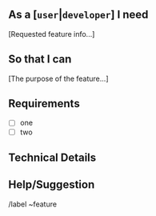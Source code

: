 ## As a [`user`|`developer`] I need
[Requested feature info...]

## So that I can
[The purpose of the feature...]

## Requirements
- [ ] one
- [ ] two

## Technical Details

## Help/Suggestion

/label ~feature
